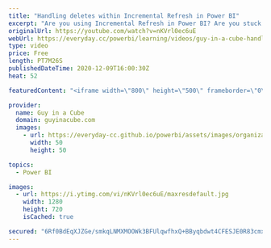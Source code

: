 ```yaml
---
title: "Handling deletes within Incremental Refresh in Power BI"
excerpt: "Are you using Incremental Refresh in Power BI? Are you stuck with how to handle deletes? Patrick has a great technique you can use to not only handle deletes, but also more easily handle updates with your partitions.  Download sample: https://guyinacu.be/handledeletessample  📢 Become a member: https://guyinacu.be/membership"
originalUrl: https://youtube.com/watch?v=nKVrl0ec6uE
webUrl: https://everyday.cc/powerbi/learning/videos/guy-in-a-cube-handling-deletes-within-incremental-refresh-in-power-bi/
type: video
price: Free
length: PT7M26S
publishedDateTime: 2020-12-09T16:00:30Z
heat: 52

featuredContent: "<iframe width=\"800\" height=\"500\" frameborder=\"0\" src=\"https://www.youtube.com/embed/nKVrl0ec6uE\" allow=\"accelerometer; autoplay; encrypted-media; gyroscope; picture-in-picture\" allowfullscreen></iframe>"

provider:
  name: Guy in a Cube
  domain: guyinacube.com
  images:
    - url: https://everyday-cc.github.io/powerbi/assets/images/organizations/guyinacube.com-50x50.jpg
      width: 50
      height: 50

topics:
  - Power BI

images:
  - url: https://i.ytimg.com/vi/nKVrl0ec6uE/maxresdefault.jpg
    width: 1280
    height: 720
    isCached: true

secured: "6Rf0BdEqXJZGe/smkqLNMXMOOWk3BFUlqwfhxQ+BByqbdwt4CFESJE0R83cmxxrVdyfgYPInFbf5NZQRlUQn4aTeisAvO8HP9KmRNvhX49E1aj4QNRZTBE4KMe5FJov3wK7TvxW6oX2iwhi2QhSYZTdHahH231abeeRITkSCnwFCwuNhJYEtARmqwBysRX5wyZP8qAKIcVW7p0zrsYPbfoSrJuVVUeW2fn0G7RcuqLNa/FoILMtbB3gAf9kgcRiDKMXgUvMqrBpBIzEJDTqjCSiVbZqa1712DSFOboJq+BSdlpr5rr19cofjOnzXavYJ3GLsNwTTrr5L+wgvnPr/6C4ZLyG+W+n7WhfVhsf/uX1sDImYdHsO+pLxgdKWcGzNo+kWeEkYtAlzPyuHCUoK4EHhR2W6Ckl/3xRj008TdyU=;E+23bcuYLvHrPYZarJTKIA=="
---
```


